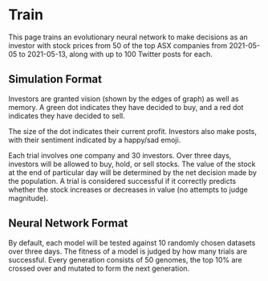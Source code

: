 # Train

This page trains an evolutionary neural network to make decisions as an investor with stock prices from 50 of the top ASX companies from 2021-05-05 to 2021-05-13, along with up to 100 Twitter posts for each.

## Simulation Format

Investors are granted vision (shown by the edges of graph) as well as memory. A green dot indicates they have decided to buy, and a red dot indicates they have decided to sell.

The size of the dot indicates their current profit. Investors also make posts, with their sentiment indicated by a happy/sad emoji.

Each trial involves one company and 30 investors. Over three days, investors will be allowed to buy, hold, or sell stocks. The value of the stock at the end of particular day will be determined by the net decision made by the population. A trial is considered successful if it correctly predicts whether the stock increases or decreases in value (no attempts to judge magnitude).

## Neural Network Format

By default, each model will be tested against 10 randomly chosen datasets over three days. The fitness of a model is judged by how many trials are successful. Every generation consists of 50 genomes, the top 10% are crossed over and mutated to form the next generation.
